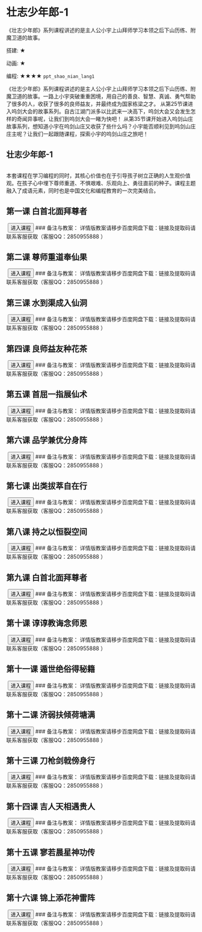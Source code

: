 # 壮志少年郎-1
<desc>《壮志少年郎》系列课程讲述的是主人公小宇上山拜师学习本领之后下山历练、附魔卫道的故事。<br/>

搭建: ★<br/>

动画: ★<br/>

编程: ★★★★
</desc>
<code>ppt_shao_nian_lang1</code>

《壮志少年郎》系列课程讲述的是主人公小宇上山拜师学习本领之后下山历练、附魔卫道的故事。一路上小宇突破重重困境，用自己的善良、智慧、真诚、勇气帮助了很多的人，收获了很多的良师益友，并最终成为国家栋梁之才。
  从第25节课进入呜剑大会的故事系列。自古江湖门派多以比武来一决高下，呜剑大会又会发生怎样的奇闻异事呢，让我们到呜剑大会一睹为快吧！
  从第35节课开始进入呜剑山庄故事系列，想知道小宇在呜剑山庄又收获了些什么吗？小宇能否顺利见到呜剑山庄庄主呢？让我们一起跟随课程，探索小宇的呜剑山庄之旅吧！

## 壮志少年郎-1
<img class="ppt_cover" src=""/>
<notes display="teacher">
  

  本套课程在学习编程的同时，其核心价值也在于引导孩子树立正确的人生观价值观。在孩子心中埋下尊师重道、不惧艰难、乐观向上、勇往直前的种子。课程主题融入了成语元素，同时也是中国文化和编程教育的一次完美结合。
  
  
</notes>

## 第一课 白首北面拜尊者
<img class="bg_img" src=""/>
<input type="button" to_world_id="1004536" value='进入课程' onclick="ToWorld" class="yellon_button"/>

<notes display="teacher">
### 备注与教案：
详情版教案请移步百度网盘下载：链接及提取码请联系客服获取（客服QQ：2850955888 ）

</notes>


## 第二课 尊师重道奉仙果
<img class="bg_img" src=""/>
<input type="button" to_world_id="1004539" value='进入课程' onclick="ToWorld" class="yellon_button"/>

<notes display="teacher">
### 备注与教案：
详情版教案请移步百度网盘下载：链接及提取码请联系客服获取（客服QQ：2850955888 ）

</notes>


## 第三课 水到渠成入仙洞
<img class="bg_img" src=""/>
<input type="button" to_world_id="1004540" value='进入课程' onclick="ToWorld" class="yellon_button"/>

<notes display="teacher">
### 备注与教案：
详情版教案请移步百度网盘下载：链接及提取码请联系客服获取（客服QQ：2850955888 ）

</notes>


## 第四课 良师益友种花茶
<img class="bg_img" src=""/>
<input type="button" to_world_id="1004541" value='进入课程' onclick="ToWorld" class="yellon_button"/>

<notes display="teacher">
### 备注与教案：
详情版教案请移步百度网盘下载：链接及提取码请联系客服获取（客服QQ：2850955888 ）

</notes>


## 第五课 首屈一指展仙术
<img class="bg_img" src=""/>
<input type="button" to_world_id="1004543" value='进入课程' onclick="ToWorld" class="yellon_button"/>

<notes display="teacher">
### 备注与教案：
详情版教案请移步百度网盘下载：链接及提取码请联系客服获取（客服QQ：2850955888 ）

</notes>


## 第六课 品学兼优分身阵
<img class="bg_img" src=""/>
<input type="button" to_world_id="1004548" value='进入课程' onclick="ToWorld" class="yellon_button"/>

<notes display="teacher">
### 备注与教案：
详情版教案请移步百度网盘下载：链接及提取码请联系客服获取（客服QQ：2850955888 ）

</notes>


## 第七课 出类拔萃自在行
<img class="bg_img" src=""/>
<input type="button" to_world_id="1004552" value='进入课程' onclick="ToWorld" class="yellon_button"/>

<notes display="teacher">
### 备注与教案：
详情版教案请移步百度网盘下载：链接及提取码请联系客服获取（客服QQ：2850955888 ）

</notes>


## 第八课 持之以恒裂空间
<img class="bg_img" src=""/>
<input type="button" to_world_id="1004553" value='进入课程' onclick="ToWorld" class="yellon_button"/>

<notes display="teacher">
### 备注与教案：
详情版教案请移步百度网盘下载：链接及提取码请联系客服获取（客服QQ：2850955888 ）

</notes>


## 第九课 白首北面拜尊者
<img class="bg_img" src=""/>
<input type="button" to_world_id="1004554" value='进入课程' onclick="ToWorld" class="yellon_button"/>

<notes display="teacher">
### 备注与教案：
详情版教案请移步百度网盘下载：链接及提取码请联系客服获取（客服QQ：2850955888 ）

</notes>


## 第十课 谆谆教诲念师恩
<img class="bg_img" src=""/>
<input type="button" to_world_id="1004555" value='进入课程' onclick="ToWorld" class="yellon_button"/>

<notes display="teacher">
### 备注与教案：
详情版教案请移步百度网盘下载：链接及提取码请联系客服获取（客服QQ：2850955888 ）

</notes>


## 第十一课 遁世绝俗得秘籍

<img class="bg_img" src=""/>
<input type="button" to_world_id="1004557" value='进入课程' onclick="ToWorld" class="yellon_button"/>

<notes display="teacher">
### 备注与教案：
详情版教案请移步百度网盘下载：链接及提取码请联系客服获取（客服QQ：2850955888 ）

</notes>


## 第十二课 济弱扶倾荷塘满
<img class="bg_img" src=""/>
<input type="button" to_world_id="1004558" value='进入课程' onclick="ToWorld" class="yellon_button"/>

<notes display="teacher">
### 备注与教案：
详情版教案请移步百度网盘下载：链接及提取码请联系客服获取（客服QQ：2850955888 ）

</notes>


## 第十三课 刀枪剑戟傍身行
<img class="bg_img" src=""/>
<input type="button" to_world_id="1004559" value='进入课程' onclick="ToWorld" class="yellon_button"/>

<notes display="teacher">
### 备注与教案：
详情版教案请移步百度网盘下载：链接及提取码请联系客服获取（客服QQ：2850955888 ）

</notes>


## 第十四课 吉人天相遇贵人
<img class="bg_img" src=""/>
<input type="button" to_world_id="1004560" value='进入课程' onclick="ToWorld" class="yellon_button"/>

<notes display="teacher">
### 备注与教案：
详情版教案请移步百度网盘下载：链接及提取码请联系客服获取（客服QQ：2850955888 ）

</notes>



## 第十五课 寥若晨星神功传
<img class="bg_img" src=""/>
<input type="button" to_world_id="1004563" value='进入课程' onclick="ToWorld" class="yellon_button"/>

<notes display="teacher">
### 备注与教案：
详情版教案请移步百度网盘下载：链接及提取码请联系客服获取（客服QQ：2850955888 ）

</notes>


## 第十六课 锦上添花神雷阵
<img class="bg_img" src=""/>
<input type="button" to_world_id="1004600" value='进入课程' onclick="ToWorld" class="yellon_button"/>

<notes display="teacher">
### 备注与教案：
详情版教案请移步百度网盘下载：链接及提取码请联系客服获取（客服QQ：2850955888 ）

</notes>